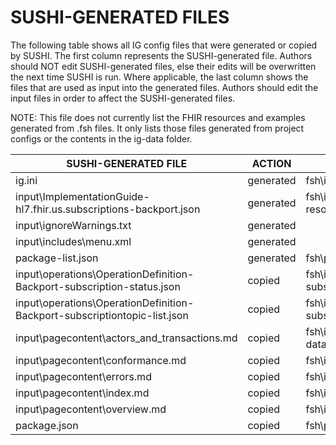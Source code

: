 # SUSHI-GENERATED FILES #

The following table shows all IG config files that were generated or copied by SUSHI.  The first column
represents the SUSHI-generated file. Authors should NOT edit SUSHI-generated files, else their edits will
be overwritten the next time SUSHI is run. Where applicable, the last column shows the files that are used
as input into the generated files. Authors should edit the input files in order to affect the SUSHI-generated
files.

NOTE: This file does not currently list the FHIR resources and examples generated from .fsh files. It only
lists those files generated from project configs or the contents in the ig-data folder.

| SUSHI-GENERATED FILE                                                      | ACTION    | INPUT FILE(S)                                                                |
| ------------------------------------------------------------------------- | --------- | ---------------------------------------------------------------------------- |
| ig.ini                                                                    | generated | fsh\ig-data\ig.ini, fsh\package.json                                         |
| input\ImplementationGuide-hl7.fhir.us.subscriptions-backport.json         | generated | fsh\ig-data\ig.ini, fsh\package.json, {all input resources and pages}        |
| input\ignoreWarnings.txt                                                  | generated |                                                                              |
| input\includes\menu.xml                                                   | generated |                                                                              |
| package-list.json                                                         | generated | fsh\package.json                                                             |
| input\operations\OperationDefinition-Backport-subscription-status.json    | copied    | fsh\ig-data\input\operations\OperationDefinition-subscription-status.json    |
| input\operations\OperationDefinition-Backport-subscriptiontopic-list.json | copied    | fsh\ig-data\input\operations\OperationDefinition-subscriptiontopic-list.json |
| input\pagecontent\actors_and_transactions.md                              | copied    | fsh\ig-data\input\pagecontent\actors_and_transactions.md                     |
| input\pagecontent\conformance.md                                          | copied    | fsh\ig-data\input\pagecontent\conformance.md                                 |
| input\pagecontent\errors.md                                               | copied    | fsh\ig-data\input\pagecontent\errors.md                                      |
| input\pagecontent\index.md                                                | copied    | fsh\ig-data\input\pagecontent\index.md                                       |
| input\pagecontent\overview.md                                             | copied    | fsh\ig-data\input\pagecontent\overview.md                                    |
| package.json                                                              | copied    | fsh\package.json                                                             |